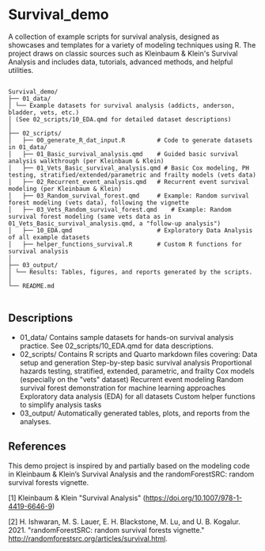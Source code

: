 # Survival_demo

A collection of example scripts for survival analysis, designed as
showcases and templates for a variety of modeling techniques using R.
The project draws on classic sources such as Kleinbaum & Klein's
Survival Analysis and includes data, tutorials, advanced methods, and
helpful utilities.

<pre>
<code>
Survival_demo/
├── 01_data/
│ └── Example datasets for survival analysis (addicts, anderson, bladder, vets, etc.)
│ (See 02_scripts/10_EDA.qmd for detailed dataset descriptions)
│
├── 02_scripts/
│   ├── 00_generate_R_dat_input.R         # Code to generate datasets in 01_data/
│   ├── 01_Basic_survival_analysis.qmd    # Guided basic survival analysis walkthrough (per Kleinbaum & Klein)
│   ├── 01_Vets_Basic_survival_analysis.qmd # Basic Cox modeling, PH testing, stratified/extended/parametric and frailty models (vets data)
│   ├── 02_Recurrent_event_analysis.qmd   # Recurrent event survival modeling (per Kleinbaum & Klein)
│   ├── 03_Random_survival_forest.qmd     # Example: Random survival forest modeling (vets data), following the vignette
│   ├── 03_Vets_Random_survival_forest.qmd    # Example: Random survival forest modeling (same vets data as in 01_Vets_Basic_survival_analysis.qmd, a "follow-up analysis")
│   ├── 10_EDA.qmd                        # Exploratory Data Analysis of all example datasets
│   ├── helper_functions_survival.R       # Custom R functions for survival analysis
│
├── 03_output/
│ └── Results: Tables, figures, and reports generated by the scripts.
│
└── README.md
</code>
</pre>


## Descriptions

-   01_data/ Contains sample datasets for hands-on survival analysis practice. See 02_scripts/10_EDA.qmd for data descriptions.
-   02_scripts/ Contains R scripts and Quarto markdown files covering: Data setup and generation Step-by-step basic survival
    analysis Proportional hazards testing, stratified, extended, parametric, and frailty Cox models (especially on the "vets"
    dataset) Recurrent event modeling Random survival forest demonstration for machine learning approaches Exploratory data
    analysis (EDA) for all datasets Custom helper functions to simplify analysis tasks
-   03_output/ Automatically generated tables, plots, and reports from the analyses.

## References

This demo project is inspired by and partially based on the modeling
code in Kleinbaum & Klein’s Survival Analysis and the randomForestSRC: random survival forests vignette.

[1] Kleinbaum & Klein "Survival Analysis" (https://doi.org/10.1007/978-1-4419-6646-9)

[2] H. Ishwaran, M. S. Lauer, E. H. Blackstone, M. Lu, and U. B. Kogalur. 2021. "randomForestSRC: random survival forests vignette." http://randomforestsrc.org/articles/survival.html.

